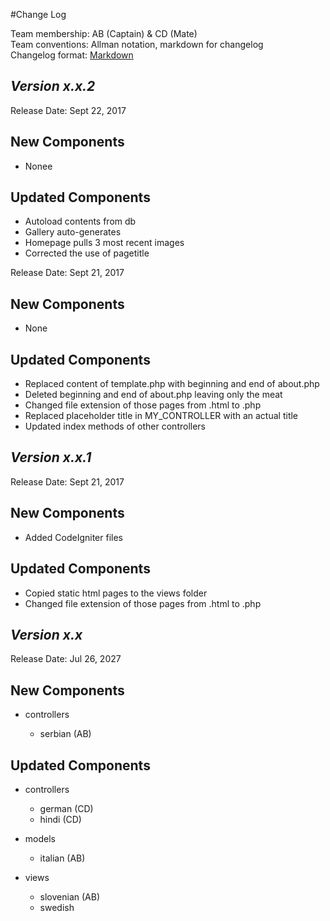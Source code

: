 #Change Log

Team membership:  AB (Captain) & CD (Mate)  
Team conventions: Allman notation, markdown for changelog  
Changelog format: [Markdown](https://github.com/adam-p/markdown-here/wiki/Markdown-Cheatsheet) 
## *Version x.x.2*

Release Date: Sept 22, 2017

## New Components
-   Nonee

## Updated Components
-   Autoload contents from db
-   Gallery auto-generates
-   Homepage pulls 3 most recent images
-   Corrected the use of pagetitle

Release Date: Sept 21, 2017

## New Components
-   None

## Updated Components
-   Replaced content of template.php with beginning and end of about.php
-   Deleted beginning and end of about.php leaving only the meat
-   Changed file extension of those pages from .html to .php
-   Replaced placeholder title in MY_CONTROLLER with an actual title
-   Updated index methods of other controllers

## *Version x.x.1*

Release Date: Sept 21, 2017

## New Components
-   Added CodeIgniter files

## Updated Components
-   Copied static html pages to the views folder
-   Changed file extension of those pages from .html to .php

## *Version x.x*

Release Date: Jul 26, 2027

## New Components

-   controllers

    -   serbian (AB)
    
## Updated Components

-   controllers

    -   german (CD)
    -   hindi (CD)

-   models

    -   italian (AB)

-   views

    -   slovenian (AB)
    -   swedish
